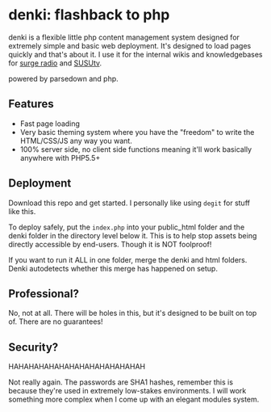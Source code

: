 # denki: flashback to php

denki is a flexible little php content management system designed for extremely simple and basic web deployment. It's designed to load pages quickly and that's about it. I use it for the internal wikis and knowledgebases for [surge radio](http://surgeradio.co.uk) and [SUSUtv](http://susu.tv).

powered by parsedown and php.

## Features

* Fast page loading
* Very basic theming system where you have the "freedom" to write the HTML/CSS/JS any way you want.
* 100% server side, no client side functions meaning it'll work basically anywhere with PHP5.5+

## Deployment

Download this repo and get started. I personally like using `degit` for stuff like this.

To deploy safely, put the `index.php` into your public_html folder and the denki folder in the directory level below it. This is to help stop assets being directly accessible by end-users. Though it is NOT foolproof!

If you want to run it ALL in one folder, merge the denki and html folders. Denki autodetects whether this merge has happened on setup.

## Professional?

No, not at all. There will be holes in this, but it's designed to be built on top of. There are no guarantees!

## Security?

HAHAHAHAHAHAHAHAHAHAHAHAHAH

Not really again. The passwords are SHA1 hashes, remember this is because they're used in extremely low-stakes environments. I will work something more complex when I come up with an elegant modules system.